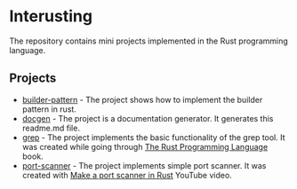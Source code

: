 # Interusting

The repository contains mini projects implemented in the Rust programming language.

## Projects

- [builder-pattern](/builder-pattern) - The project shows how to implement the builder pattern in rust.
- [docgen](/docgen) - The project is a documentation generator. It generates this readme.md file.
- [grep](/grep) - The project implements the basic functionality of the grep tool. It was created while going through [The Rust Programming Language](https://doc.rust-lang.org/book/ch12-00-an-io-project.html) book.
- [port-scanner](/port-scanner) - The project implements simple port scanner. It was created with [Make a port scanner in Rust](https://www.youtube.com/watch?v=J3C6sNK2wnk) YouTube video.

